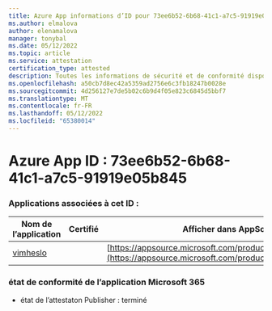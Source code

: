 ```yaml
---
title: Azure App informations d’ID pour 73ee6b52-6b68-41c1-a7c5-91919e05b845
ms.author: elmalova
author: elenamalova
manager: tonybal
ms.date: 05/12/2022
ms.topic: article
ms.service: attestation
certification_type: attested
description: Toutes les informations de sécurité et de conformité disponibles pour 73ee6b52-6b68-41c1-a7c5-91919e05b845.
ms.openlocfilehash: a50cb7d8ec42a5359ad2756e6c3fb18247b0028e
ms.sourcegitcommit: 4d256127e7de5b02c6b9d4f05e823c6845d5bbf7
ms.translationtype: MT
ms.contentlocale: fr-FR
ms.lasthandoff: 05/12/2022
ms.locfileid: "65380014"
---
```

# <a name="azure-app-id-73ee6b52-6b68-41c1-a7c5-91919e05b845"></a>Azure App ID : 73ee6b52-6b68-41c1-a7c5-91919e05b845


### <a name="apps-associated-with-this-id"></a>Applications associées à cet ID :
| **Nom de l’application** | **Certifié** | **Afficher dans AppSource** |
|--------------|---------------|-----------------------|
| [vimheslo](../forward/WA200003843.md) |  | [https://appsource.microsoft.com/product/office/WA200003843](https://appsource.microsoft.com/product/office/WA200003843) |

### <a name="microsoft-365-app-compliance-status"></a>état de conformité de l’application Microsoft 365
- état de l’attestaton Publisher : terminé
